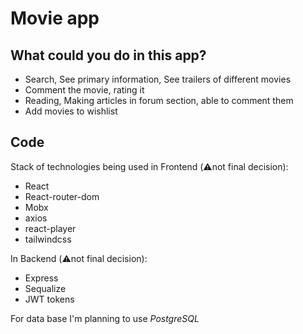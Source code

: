 # Movie app

## What could you do in this app?

  - Search, See primary information, See trailers of different movies
  - Comment the movie, rating it
  - Reading, Making articles in forum section, able to comment them
  - Add movies to wishlist

## Code

Stack of technologies being used in Frontend (⚠️not final decision):

  - React
  - React-router-dom
  - Mobx
  - axios
  - react-player
  - tailwindcss

In Backend (⚠️not final decision):

  - Express
  - Sequalize
  - JWT tokens

For data base I'm planning to use *PostgreSQL*

